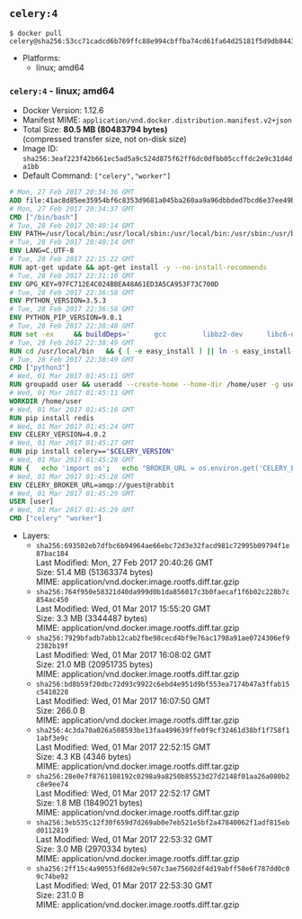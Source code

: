 ## `celery:4`

```console
$ docker pull celery@sha256:53cc71cadcd6b769ffc88e994cbffba74cd61fa64d25181f5d9db8443b2e289a
```

-	Platforms:
	-	linux; amd64

### `celery:4` - linux; amd64

-	Docker Version: 1.12.6
-	Manifest MIME: `application/vnd.docker.distribution.manifest.v2+json`
-	Total Size: **80.5 MB (80483794 bytes)**  
	(compressed transfer size, not on-disk size)
-	Image ID: `sha256:3eaf223f42b661ec5ad5a9c524d875f62ff6dc0dfbb05ccffdc2e9c31d4da1bb`
-	Default Command: `["celery","worker"]`

```dockerfile
# Mon, 27 Feb 2017 20:34:36 GMT
ADD file:41ac8d85ee35954bf6c8353d9681a045ba260aa9a96dbbded7bcd6e37ee49bea in / 
# Mon, 27 Feb 2017 20:34:37 GMT
CMD ["/bin/bash"]
# Tue, 28 Feb 2017 20:40:14 GMT
ENV PATH=/usr/local/bin:/usr/local/sbin:/usr/local/bin:/usr/sbin:/usr/bin:/sbin:/bin
# Tue, 28 Feb 2017 20:40:14 GMT
ENV LANG=C.UTF-8
# Tue, 28 Feb 2017 22:15:22 GMT
RUN apt-get update && apt-get install -y --no-install-recommends 		ca-certificates 		libgdbm3 		libsqlite3-0 		libssl1.0.0 	&& rm -rf /var/lib/apt/lists/*
# Tue, 28 Feb 2017 22:31:10 GMT
ENV GPG_KEY=97FC712E4C024BBEA48A61ED3A5CA953F73C700D
# Tue, 28 Feb 2017 22:36:58 GMT
ENV PYTHON_VERSION=3.5.3
# Tue, 28 Feb 2017 22:36:58 GMT
ENV PYTHON_PIP_VERSION=9.0.1
# Tue, 28 Feb 2017 22:38:48 GMT
RUN set -ex 	&& buildDeps=' 		gcc 		libbz2-dev 		libc6-dev 		libgdbm-dev 		liblzma-dev 		libncurses-dev 		libreadline-dev 		libsqlite3-dev 		libssl-dev 		make 		tcl-dev 		tk-dev 		wget 		xz-utils 		zlib1g-dev 	' 	&& apt-get update && apt-get install -y $buildDeps --no-install-recommends && rm -rf /var/lib/apt/lists/* 		&& wget -O python.tar.xz "https://www.python.org/ftp/python/${PYTHON_VERSION%%[a-z]*}/Python-$PYTHON_VERSION.tar.xz" 	&& wget -O python.tar.xz.asc "https://www.python.org/ftp/python/${PYTHON_VERSION%%[a-z]*}/Python-$PYTHON_VERSION.tar.xz.asc" 	&& export GNUPGHOME="$(mktemp -d)" 	&& gpg --keyserver ha.pool.sks-keyservers.net --recv-keys "$GPG_KEY" 	&& gpg --batch --verify python.tar.xz.asc python.tar.xz 	&& rm -r "$GNUPGHOME" python.tar.xz.asc 	&& mkdir -p /usr/src/python 	&& tar -xJC /usr/src/python --strip-components=1 -f python.tar.xz 	&& rm python.tar.xz 		&& cd /usr/src/python 	&& ./configure 		--enable-loadable-sqlite-extensions 		--enable-shared 	&& make -j$(nproc) 	&& make install 	&& ldconfig 		&& if [ ! -e /usr/local/bin/pip3 ]; then : 		&& wget -O /tmp/get-pip.py 'https://bootstrap.pypa.io/get-pip.py' 		&& python3 /tmp/get-pip.py "pip==$PYTHON_PIP_VERSION" 		&& rm /tmp/get-pip.py 	; fi 	&& pip3 install --no-cache-dir --upgrade --force-reinstall "pip==$PYTHON_PIP_VERSION" 	&& [ "$(pip list |tac|tac| awk -F '[ ()]+' '$1 == "pip" { print $2; exit }')" = "$PYTHON_PIP_VERSION" ] 		&& find /usr/local -depth 		\( 			\( -type d -a -name test -o -name tests \) 			-o 			\( -type f -a -name '*.pyc' -o -name '*.pyo' \) 		\) -exec rm -rf '{}' + 	&& apt-get purge -y --auto-remove $buildDeps 	&& rm -rf /usr/src/python ~/.cache
# Tue, 28 Feb 2017 22:38:49 GMT
RUN cd /usr/local/bin 	&& { [ -e easy_install ] || ln -s easy_install-* easy_install; } 	&& ln -s idle3 idle 	&& ln -s pydoc3 pydoc 	&& ln -s python3 python 	&& ln -s python3-config python-config
# Tue, 28 Feb 2017 22:38:49 GMT
CMD ["python3"]
# Wed, 01 Mar 2017 01:45:11 GMT
RUN groupadd user && useradd --create-home --home-dir /home/user -g user user
# Wed, 01 Mar 2017 01:45:11 GMT
WORKDIR /home/user
# Wed, 01 Mar 2017 01:45:16 GMT
RUN pip install redis
# Wed, 01 Mar 2017 01:45:24 GMT
ENV CELERY_VERSION=4.0.2
# Wed, 01 Mar 2017 01:45:27 GMT
RUN pip install celery=="$CELERY_VERSION"
# Wed, 01 Mar 2017 01:45:28 GMT
RUN { 	echo 'import os'; 	echo "BROKER_URL = os.environ.get('CELERY_BROKER_URL', 'amqp://')"; } > celeryconfig.py
# Wed, 01 Mar 2017 01:45:28 GMT
ENV CELERY_BROKER_URL=amqp://guest@rabbit
# Wed, 01 Mar 2017 01:45:29 GMT
USER [user]
# Wed, 01 Mar 2017 01:45:29 GMT
CMD ["celery" "worker"]
```

-	Layers:
	-	`sha256:693502eb7dfbc6b94964ae66ebc72d3e32facd981c72995b09794f1e87bac184`  
		Last Modified: Mon, 27 Feb 2017 20:40:26 GMT  
		Size: 51.4 MB (51363374 bytes)  
		MIME: application/vnd.docker.image.rootfs.diff.tar.gzip
	-	`sha256:764f950e58321d40da999d0b1da856017c3b0faecaf1f6b02c228b7c854ac450`  
		Last Modified: Wed, 01 Mar 2017 15:55:20 GMT  
		Size: 3.3 MB (3344487 bytes)  
		MIME: application/vnd.docker.image.rootfs.diff.tar.gzip
	-	`sha256:7929bfadb7abb12cab2fbe98cecd4bf9e76ac1798a91ae0724306ef92382b19f`  
		Last Modified: Wed, 01 Mar 2017 16:08:02 GMT  
		Size: 21.0 MB (20951735 bytes)  
		MIME: application/vnd.docker.image.rootfs.diff.tar.gzip
	-	`sha256:bd8b59f20dbc72d93c9922c6ebd4e951d9bf553ea7174b47a3ffab15c5410228`  
		Last Modified: Wed, 01 Mar 2017 16:07:50 GMT  
		Size: 266.0 B  
		MIME: application/vnd.docker.image.rootfs.diff.tar.gzip
	-	`sha256:4c3da70a026a508593be13faa499639ffe0f9cf32461d38bf1f758f11abf3e9c`  
		Last Modified: Wed, 01 Mar 2017 22:52:15 GMT  
		Size: 4.3 KB (4346 bytes)  
		MIME: application/vnd.docker.image.rootfs.diff.tar.gzip
	-	`sha256:28e0e7f8761108192c0298a9a8250b85523d27d2148f01aa26a080b2c8e9ee74`  
		Last Modified: Wed, 01 Mar 2017 22:52:17 GMT  
		Size: 1.8 MB (1849021 bytes)  
		MIME: application/vnd.docker.image.rootfs.diff.tar.gzip
	-	`sha256:3eb535c12f30f659d7d269ab0e7eb521e5bf2a47840062f1adf815ebd0112819`  
		Last Modified: Wed, 01 Mar 2017 22:53:32 GMT  
		Size: 3.0 MB (2970334 bytes)  
		MIME: application/vnd.docker.image.rootfs.diff.tar.gzip
	-	`sha256:2ff15c4a90553f6d82e9c507c3ae75602df4d19abff58e6f787dd0c09c74be92`  
		Last Modified: Wed, 01 Mar 2017 22:53:30 GMT  
		Size: 231.0 B  
		MIME: application/vnd.docker.image.rootfs.diff.tar.gzip
